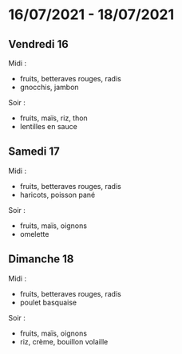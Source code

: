 # 16/07/2021 - 18/07/2021

## Vendredi 16

Midi :
- fruits, betteraves rouges, radis
- gnocchis, jambon

Soir :
- fruits, maïs, riz, thon
- lentilles en sauce

## Samedi 17

Midi :
- fruits, betteraves rouges, radis
- haricots, poisson pané

Soir :
- fruits, maïs, oignons
- omelette

## Dimanche 18

Midi :
- fruits, betteraves rouges, radis
- poulet basquaise

Soir :
- fruits, maïs, oignons
- riz, crème, bouillon volaille
